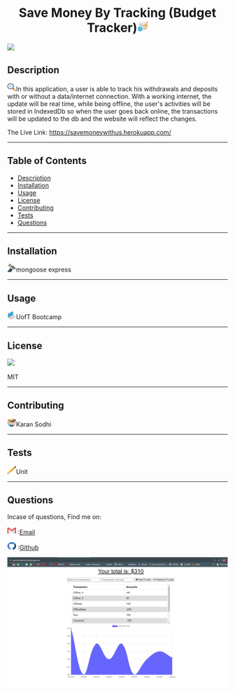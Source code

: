 <h1 align='center'>Save Money By Tracking (Budget Tracker)<span><img src="icons/project.png" height="25" width="25"/></span></h1>
    <img src="https://img.shields.io/badge/License-MIT-yellow.svg"/>
    <h2 id="description">Description</h2>
    <p><img src="icons/search.png" height="18" width="20"/>In this application, a user is able to track his withdrawals and deposits with or without a data/internet connection. With a working internet, the update will be real time, while being offline, the user's activities will be stored in IndexedDb so when the user goes back online, the transactions will be updated to the db and the website will reflect the changes.</p>
    <p>The Live Link: <a href="https://savemoneywithus.herokuapp.com">https://savemoneywithus.herokuapp.com/</a></p>
    <hr>
    <h2>Table of Contents</h2>
    <ul>
        <li><a href="#description">Description</a></li>
        <li><a href="#install">Installation</a></li>
        <li><a href="#usage">Usage</a></li>
        <li><a href="#license">License</a></li>
        <li><a href="#contri">Contributing</a></li>
        <li><a href="#test">Tests</a></li>
        <li><a href="#question">Questions</a></li>
    </ul>
    <hr>
    <h2 id="install">Installation</h2>
    <p><img src="icons/wheel.png" height="18" width="20"/>mongoose express</p>
    <hr>
    <h2 id="usage">Usage</h2>
    <p><img src="icons/laptop.png" height="18" width="20"/>UofT Bootcamp</p>
    <hr>
    <h2 id="license">License</h2>
    <img src="https://img.shields.io/badge/License-MIT-yellow.svg"/>
    <p>MIT</p>
    <hr>
    <h2 id="contri">Contributing</h2>
    <p><img src="icons/people.png" height="18" width="20"/>Karan Sodhi</p>
    <hr>
    <h2 id="test">Tests</h2>
    <p><img src="icons/pencil.png" height="18" width="20"/>Unit</p>
    <hr>
    <h2 id="question">Questions</h2>
    <p>Incase of questions, Find me on: </p>
    <p><img src="icons/gmail.png" height="18" width="20"/> :<a href='mailto: karanpreetsodhi1997@gmail.com'>Email</a></p>
    <p><img src="icons/github.png" height="18" width="20"/> :<a href='https://github.com/kkkaran'>Github</a></p>

![](icons/sc1.PNG)